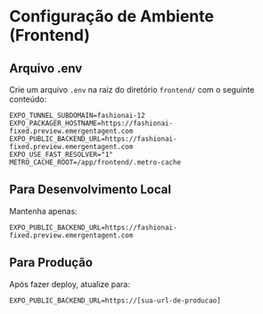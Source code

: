 # Configuração de Ambiente (Frontend)

## Arquivo .env

Crie um arquivo `.env` na raiz do diretório `frontend/` com o seguinte conteúdo:

```env
EXPO_TUNNEL_SUBDOMAIN=fashionai-12
EXPO_PACKAGER_HOSTNAME=https://fashionai-fixed.preview.emergentagent.com
EXPO_PUBLIC_BACKEND_URL=https://fashionai-fixed.preview.emergentagent.com
EXPO_USE_FAST_RESOLVER="1"
METRO_CACHE_ROOT=/app/frontend/.metro-cache
```

## Para Desenvolvimento Local

Mantenha apenas:

```env
EXPO_PUBLIC_BACKEND_URL=https://fashionai-fixed.preview.emergentagent.com
```

## Para Produção

Após fazer deploy, atualize para:

```env
EXPO_PUBLIC_BACKEND_URL=https://[sua-url-de-producao]
```
